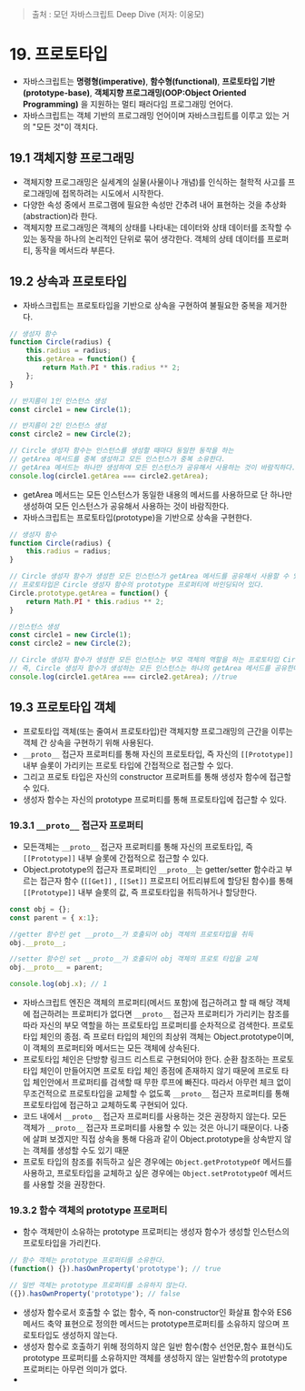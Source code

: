 > 출처 : 모던 자바스크립트 Deep Dive (저자: 이웅모)
# 19. 프로토타입
- 자바스크립트는 **명령형(imperative)**, **함수형(functional)**, **프로토타입 기반(prototype-base)**, 
  **객체지향 프로그래밍(OOP:Object Oriented Programming)** 을 지원하는 멀티 패러다임 프로그래밍 언어다.
- 자바스크립트는 객체 기반의 프로그래밍 언어이며 자바스크립트를 이루고 있는 거의 "모든 것"이 객치다.

## 19.1 객체지향 프로그래밍
- 객체지향 프로그래밍은 실세계의 실물(사물이나 개념)를 인식하는 철학적 사고를 프로그래밍에 접목하려는 시도에서 시작한다.
- 다양한 속성 중에서 프로그램에 필요한 속성만 간추려 내어 표현하는 것을 추상화(abstraction)라 한다.
- 객체지향 프로그래밍은 객체의 상태를 나타내는 데이터와 상태 데이터를 조작할 수 있는 동작을 하나의 논리적인 단위로 묶어 생각한다.
  객체의 상테 데이터를 프로퍼티, 동작을 메서드라 부른다.
  
## 19.2 상속과 프로토타입
- 자바스크립트는 프로토타입을 기반으로 상속을 구현하여 불필요한 중복을 제거한다.
```javascript
// 생성자 함수
function Circle(radius) {
    this.radius = radius;
    this.getArea = function() {
        return Math.PI * this.radius ** 2;
    };
}

// 반지름이 1인 인스턴스 생성
const circle1 = new Circle(1);

// 반지름이 2인 인스턴스 생성
const circle2 = new Circle(2);

// Circle 생성자 함수는 인스턴스를 생성할 때마다 동일한 동작을 하는
// getArea 메서드를 중복 생성하고 모든 인스턴스가 중복 소유한다.
// getArea 메서드는 하나만 생성하여 모든 인스턴스가 공유해서 사용하는 것이 바람직하다.
console.log(circle1.getArea === circle2.getArea);
```
- getArea 메서드는 모든 인스턴스가 동일한 내용의 메서드를 사용하므로 단 하나만 생성하여 모든 인스턴스가 공유해서 사용하는 것이 바람직한다.
- 자바스크립트는 프로토타입(prototype)을 기반으로 상속을 구현한다.
```javascript
// 생성자 함수
function Circle(radius) {
    this.radius = radius;
}

// Circle 생성자 함수가 생성한 모든 인스턴스가 getArea 메서드를 공유해서 사용할 수 있또록 프로토타입에 추가한다.
// 프로토타입은 Circle 생성자 함수의 prototype 프로퍼티에 바인딩되어 있다.
Circle.prototype.getArea = function() {
    return Math.PI * this.radius ** 2;
}

//인스턴스 생성
const circle1 = new Circle(1);
const circle2 = new Circle(2);

// Circle 생성자 함수가 생성한 모든 인스턴스는 부모 객체의 역할을 하는 프로토타입 Circle.prototype으로 부터 getArea 메서드를 상속받는다.
// 즉, Circle 생성자 함수가 생성하는 모든 인스턴스는 하나의 getArea 메서드를 공유한다.
console.log(circle1.getArea === circle2.getArea); //true
```

## 19.3 프로토타입 객체
- 프로토타입 객체(또는 줄여서 프로토타입)란 객체지향 프로그래밍의 근간을 이루는 객체 간 상속을 구현하기 위해 사용된다.
- `__proto__` 접근자 프로퍼티를 통해 자신의 프로토타입, 즉 자신의 `[[Prototype]]` 내부 슬롯이 가리키는 프로토 타입에 간접적으로 접근할 수 있다.
- 그리고 프로토 타입은 자신의 constructor 프로퍼트를 통해 생성자 함수에 접근할 수 있다.
- 생성자 함수는 자신의 prototype 프로퍼티를 통해 프로토타입에 접근할 수 있다.

### 19.3.1 `__proto__` 접근자 프로퍼티
- 모든객체는 `__proto__` 접근자 프로퍼티를 통해 자신의 프로토타입, 즉 `[[Prototype]]` 내부 슬롯에 간접적으로 접근할 수 있다.
- Object.prototype의 접근자 프로퍼티인 `__proto__`는 getter/setter 함수라고 부르는 
  접근자 함수 (`[[Get]]` , `[[Set]]` 프로프티 어트리뷰트에 할당된 함수)를 통해 `[[Prototype]]` 내부 슬롯의 값, 즉 프로토타입을 취득하거나 할당한다.
```javascript
const obj = {};
const parent = { x:1};

//getter 함수인 get __proto__가 호출되어 obj 객체의 프로토타입을 취득
obj.__proto__;

//setter 함수인 set __proto__가 호출되어 obj 객체의 프로토 타입을 교체
obj.__proto__ = parent;

console.log(obj.x); // 1
```
- 자바스크립트 엔진은 객체의 프로퍼티(메서드 포함)에 접근하려고 할 때 해당 객체에 접근하려는 프로퍼티가 없다면 `__proto__` 접근자 프로퍼티가
  가리키는 참조를 따라 자신의 부모 역할을 하는 프로토타입 프로퍼티를 순차적으로 검색한다. 프로토 타입 체인의 종점. 즉 프로터 타입의 체인의 최상위
  객체는 Object.prototype이며, 이 객체의 프로퍼티와 메서드는 모든 객체에 상속된다.
- 프로토타입 체인은 단방향 링크드 리스트로 구현되어야 한다. 순환 참조하는 프로토 타입 체인이 만들어지면 프로토 타입 체인 종점에 존재하지 않기
  때문에 프로토 타입 체인안에서 프로퍼티를 검색할 때 무한 루프에 빠진다. 따라서 아무런 체크 없이 무조건적으로 프로토타입을 교체할 수 없도록
  `__proto__` 접근자 프로퍼티를 통해 프로토타입에 접근하고 교체하도록 구현되어 있다.
- 코드 내에서 `__proto__` 접근자 프로퍼티를 사용하는 것은 권장하지 않는다. 모든 객체가 `__proto__` 접근자 프로퍼티를 사용할 수 있는 것은 아니기 때문이다.
  나중에 살펴 보겠지만 직접 상속을 통해 다음과 같이 Object.prototype을 상속받지 않는 객체를 생성할 수도 있기 때문
- 프로토 타입의 참조를 취득하고 싶은 경우에는 `Object.getPrototypeOf` 메서드를 사용하고, 
  프로토타입을 교체하고 싶은 경우에는 `Object.setPrototypeOf` 메서드를 사용할 것을 권장한다.

### 19.3.2 함수 객체의 prototype 프로퍼티
- 함수 객체만이 소유하는 prototype 프로퍼티는 생성자 함수가 생성할 인스턴스의 프로토타입을 가리킨다.
```javascript
// 함수 객체는 prototype 프로퍼티를 소유한다.
(function() {}).hasOwnProperty('prototype'); // true

// 일반 객체는 prototype 프로퍼티를 소유하지 않는다.
({}).hasOwnProperty('prototype'); // false
```
- 생성자 함수로서 호출할 수 없는 함수, 즉 non-constructor인 화살표 함수와 ES6 메서드 축약 표현으로 정의한 메서드는 prototype프로퍼티를 소유하지 않으며
  프로토타입도 생성하지 않는다.
- 생성자 함수로 호출하기 위해 정의하지 않은 일반 함수(함수 선언문,함수 표현식)도 prototype 프로퍼티를 소유하지만 객체를 생성하지 않는 일반함수의
  prototype 프로퍼티는 아무런 의미가 없다.
- 
```javascript

```